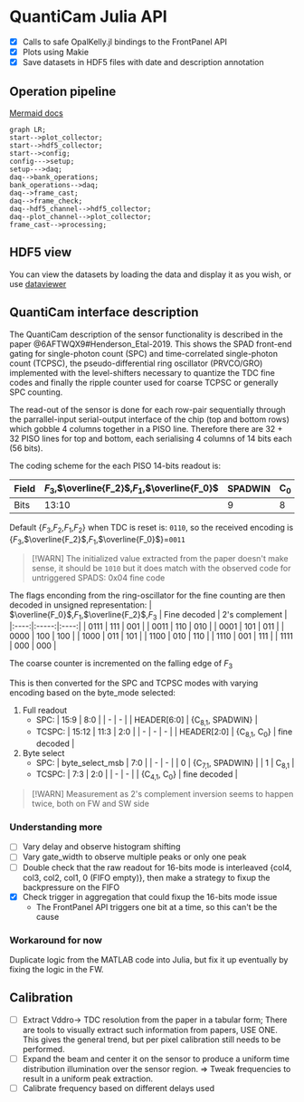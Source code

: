 # QuantiCam Julia API

- [X] Calls to safe OpalKelly.jl bindings to the FrontPanel API
- [X] Plots using Makie
- [X] Save datasets in HDF5 files with date and description annotation

## Operation pipeline

[Mermaid
docs](https://mermaid.js.org/syntax/flowchart.html?id=flowcharts-basic-syntax)
```mermaid
graph LR;
start-->plot_collector;
start-->hdf5_collector;
start-->config;
config--->setup;
setup--->daq;
daq-->bank_operations;
bank_operations-->daq;
daq-->frame_cast;
daq-->frame_check;
daq--hdf5_channel-->hdf5_collector;
daq--plot_channel-->plot_collector;
frame_cast-->processing;

```

## HDF5 view

You can view the datasets by loading the data and display it as you wish, or use
[dataviewer](https://github.com/triscale-innov/DataViewer.jl)

## QuantiCam interface description

The QuantiCam description of the sensor functionality is described in the paper @6AFTWQX9#Henderson_Etal-2019. This shows the SPAD front-end gating for single-photon count (SPC) and time-correlated single-photon count (TCPSC), the pseudo-differential ring oscillator (PRVCO/GRO) implemented with the level-shifters necessary to quantize the TDC fine codes and finally the ripple counter used for coarse TCPSC or generally SPC counting.

The read-out of the sensor is done for each row-pair sequentially through the
parrallel-input serial-output interface of the chip (top and bottom rows) which
gobble 4 columns together in a PISO line. Therefore there are 32 + 32 PISO lines
for top and bottom, each serialising 4 columns of 14 bits each (56 bits).

The coding scheme for the each PISO 14-bits readout is:

| Field | $F_3$,$\overline{F_2}$,$F_1$,$\overline{F_0}$ | SPADWIN | C<sub>0</sub> | C<sub>8,1</sub> | 
| - | - |   - |  - |  - | 
| Bits | 13:10 | 9 | 8 | 7:0 |

Default {$F_3$,$F_2$,$F_1$,$F_2$} when TDC is reset is: `0110`, so the received
encoding is {$F_3$,$\overline{F_2}$,$F_1$,$\overline{F_0}$}=`0011` 

> [!WARN]
> The initialized value extracted from the paper doesn't make sense, it should be `1010`
> but it does match with the observed code for untriggered SPADS: 0x04 fine code

The flags enconding from the ring-oscillator for the fine counting are then decoded in unsigned representation:
| $\overline{F_0}$,$F_1$,$\overline{F_2}$,$F_3$ | Fine decoded | 2's complement |
|:----:|:-----:|:----:|
| 0111 | 111 | 001 |
| 0011 | 110 | 010 |
| 0001 | 101 | 011 |
| 0000 | 100 | 100 |
| 1000 | 011 | 101 |
| 1100 | 010 | 110 |
| 1110 | 001 | 111 |
| 1111 | 000 | 000 |

The coarse counter is incremented on the falling edge of $F_3$

This is then converted for the SPC and TCPSC modes with varying encoding based
on the byte_mode selected:

1. Full readout
    - SPC:
        | 15:9 | 8:0 |
        | - | - |
        | HEADER\[6:0\] | {C<sub>8,1</sub>, SPADWIN} | 
    - TCSPC:
        | 15:12 | 11:3 | 2:0 |
        | - | - | - |
        | HEADER\[2:0\] | {C<sub>8,1</sub>, C<sub>0</sub>} | fine decoded |
2. Byte select
    - SPC:
        | byte_select_msb | 7:0 |
        | - | - |
        | 0 | {C<sub>7,1</sub>, SPADWIN} | 
        | 1 | C<sub>8,1</sub> | 
    - TCSPC:
        | 7:3 | 2:0 |
        | - | - |
        | {C<sub>4,1</sub>, C<sub>0</sub>} | fine decoded |

> [!WARN]
> Measurement as 2's complement inversion seems to happen twice, both on FW and
> SW side 

### Understanding more

- [ ] Vary delay and observe histogram shifting
- [ ] Vary gate_width to observe multiple peaks or only one peak
- [ ] Double check that the raw readout for 16-bits mode is interleaved {col4,
col3, col2, col1, 0 (FIFO empty)}, then make a strategy to fixup the
backpressure on the FIFO
- [X] Check trigger in aggregation that could fixup the 16-bits mode issue
    - The FrontPanel API triggers one bit at a time, so this can't be the cause

### Workaround for now
Duplicate logic from the MATLAB code into Julia, but fix it up eventually by
fixing the logic in the FW.

## Calibration

- [ ] Extract Vddro-> TDC resolution from the paper in a tabular form; There are
  tools to visually extract such information from papers, USE ONE. This gives
the general trend, but per pixel calibration still needs to be performed.
- [ ] Expand the beam and center it on the sensor to produce a uniform time
distribution illumination over the sensor region. => Tweak frequencies to result
in a uniform peak extraction.
- [ ] Calibrate frequency based on different delays used
